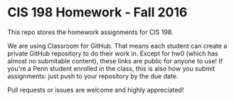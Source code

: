 # CIS 198 Homework - Fall 2016

This repo stores the homework assignments for CIS 198.

We are using Classroom for GitHub. That means each student can create a private
GitHub repository to do their work in. Except for hw0 (which has almost no
submitable content), these links are public for anyone to use! If you're a Penn
student enrolled in the class, this is also how you submit assignments: just
push to your repository by the due date.

Pull requests or issues are welcome and highly appreciated!
